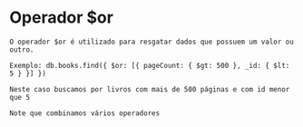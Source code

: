 # Operador $or

```
O operador $or é utilizado para resgatar dados que possuem um valor ou outro.
```

```
Exemplo: db.books.find({ $or: [{ pageCount: { $gt: 500 }, _id: { $lt: 5 } }] })
```

```
Neste caso buscamos por livros com mais de 500 páginas e com id menor que 5
```

```
Note que combinamos vários operadores
```

